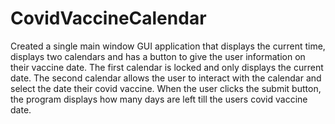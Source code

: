 # CovidVaccineCalendar
Created a single main window GUI application that displays the current time, displays two calendars and has a button to give the user information on their vaccine date. The first calendar is locked and only displays the current date. The second calendar allows the user to interact with the calendar and select the date their covid vaccine. When the user clicks the submit button, the program displays how many days are left till the users covid vaccine date. 
